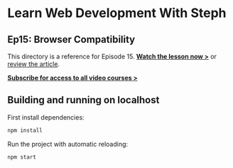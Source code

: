 # Learn Web Development With Steph

## Ep15: Browser Compatibility

This directory is a reference for Episode 15. [**Watch the lesson now >**](https://youtu.be/YqNUfZAesOY) or [review the article](https://dev.to/5t3ph/intro-to-browser-compatibility-49bm).

[**Subscribe for access to all video courses >**](https://www.youtube.com/channel/UC8qc2AyBbNmvgIky6236nHA/)

## Building and running on localhost

First install dependencies:

```sh
npm install
```

Run the project with automatic reloading:

```sh
npm start
```
